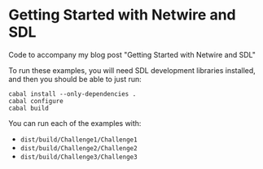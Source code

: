 Getting Started with Netwire and SDL
=====================================================

Code to accompany my blog post "Getting Started with Netwire and SDL"

To run these examples, you will need SDL development libraries installed, and
then you should be able to just run:

    cabal install --only-dependencies .
    cabal configure
    cabal build

You can run each of the examples with:

* `dist/build/Challenge1/Challenge1`
* `dist/build/Challenge2/Challenge2`
* `dist/build/Challenge3/Challenge3`
